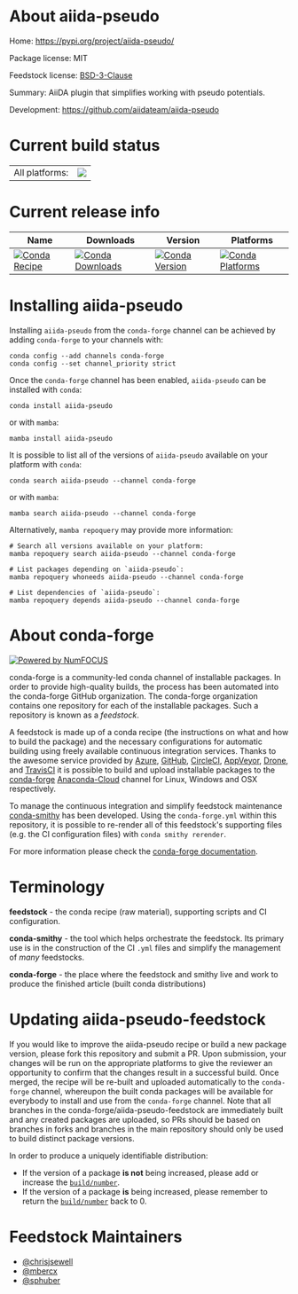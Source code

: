 About aiida-pseudo
==================

Home: https://pypi.org/project/aiida-pseudo/

Package license: MIT

Feedstock license: [BSD-3-Clause](https://github.com/conda-forge/aiida-pseudo-feedstock/blob/main/LICENSE.txt)

Summary: AiiDA plugin that simplifies working with pseudo potentials.

Development: https://github.com/aiidateam/aiida-pseudo

Current build status
====================


<table><tr><td>All platforms:</td>
    <td>
      <a href="https://dev.azure.com/conda-forge/feedstock-builds/_build/latest?definitionId=16667&branchName=main">
        <img src="https://dev.azure.com/conda-forge/feedstock-builds/_apis/build/status/aiida-pseudo-feedstock?branchName=main">
      </a>
    </td>
  </tr>
</table>

Current release info
====================

| Name | Downloads | Version | Platforms |
| --- | --- | --- | --- |
| [![Conda Recipe](https://img.shields.io/badge/recipe-aiida--pseudo-green.svg)](https://anaconda.org/conda-forge/aiida-pseudo) | [![Conda Downloads](https://img.shields.io/conda/dn/conda-forge/aiida-pseudo.svg)](https://anaconda.org/conda-forge/aiida-pseudo) | [![Conda Version](https://img.shields.io/conda/vn/conda-forge/aiida-pseudo.svg)](https://anaconda.org/conda-forge/aiida-pseudo) | [![Conda Platforms](https://img.shields.io/conda/pn/conda-forge/aiida-pseudo.svg)](https://anaconda.org/conda-forge/aiida-pseudo) |

Installing aiida-pseudo
=======================

Installing `aiida-pseudo` from the `conda-forge` channel can be achieved by adding `conda-forge` to your channels with:

```
conda config --add channels conda-forge
conda config --set channel_priority strict
```

Once the `conda-forge` channel has been enabled, `aiida-pseudo` can be installed with `conda`:

```
conda install aiida-pseudo
```

or with `mamba`:

```
mamba install aiida-pseudo
```

It is possible to list all of the versions of `aiida-pseudo` available on your platform with `conda`:

```
conda search aiida-pseudo --channel conda-forge
```

or with `mamba`:

```
mamba search aiida-pseudo --channel conda-forge
```

Alternatively, `mamba repoquery` may provide more information:

```
# Search all versions available on your platform:
mamba repoquery search aiida-pseudo --channel conda-forge

# List packages depending on `aiida-pseudo`:
mamba repoquery whoneeds aiida-pseudo --channel conda-forge

# List dependencies of `aiida-pseudo`:
mamba repoquery depends aiida-pseudo --channel conda-forge
```


About conda-forge
=================

[![Powered by
NumFOCUS](https://img.shields.io/badge/powered%20by-NumFOCUS-orange.svg?style=flat&colorA=E1523D&colorB=007D8A)](https://numfocus.org)

conda-forge is a community-led conda channel of installable packages.
In order to provide high-quality builds, the process has been automated into the
conda-forge GitHub organization. The conda-forge organization contains one repository
for each of the installable packages. Such a repository is known as a *feedstock*.

A feedstock is made up of a conda recipe (the instructions on what and how to build
the package) and the necessary configurations for automatic building using freely
available continuous integration services. Thanks to the awesome service provided by
[Azure](https://azure.microsoft.com/en-us/services/devops/), [GitHub](https://github.com/),
[CircleCI](https://circleci.com/), [AppVeyor](https://www.appveyor.com/),
[Drone](https://cloud.drone.io/welcome), and [TravisCI](https://travis-ci.com/)
it is possible to build and upload installable packages to the
[conda-forge](https://anaconda.org/conda-forge) [Anaconda-Cloud](https://anaconda.org/)
channel for Linux, Windows and OSX respectively.

To manage the continuous integration and simplify feedstock maintenance
[conda-smithy](https://github.com/conda-forge/conda-smithy) has been developed.
Using the ``conda-forge.yml`` within this repository, it is possible to re-render all of
this feedstock's supporting files (e.g. the CI configuration files) with ``conda smithy rerender``.

For more information please check the [conda-forge documentation](https://conda-forge.org/docs/).

Terminology
===========

**feedstock** - the conda recipe (raw material), supporting scripts and CI configuration.

**conda-smithy** - the tool which helps orchestrate the feedstock.
                   Its primary use is in the construction of the CI ``.yml`` files
                   and simplify the management of *many* feedstocks.

**conda-forge** - the place where the feedstock and smithy live and work to
                  produce the finished article (built conda distributions)


Updating aiida-pseudo-feedstock
===============================

If you would like to improve the aiida-pseudo recipe or build a new
package version, please fork this repository and submit a PR. Upon submission,
your changes will be run on the appropriate platforms to give the reviewer an
opportunity to confirm that the changes result in a successful build. Once
merged, the recipe will be re-built and uploaded automatically to the
`conda-forge` channel, whereupon the built conda packages will be available for
everybody to install and use from the `conda-forge` channel.
Note that all branches in the conda-forge/aiida-pseudo-feedstock are
immediately built and any created packages are uploaded, so PRs should be based
on branches in forks and branches in the main repository should only be used to
build distinct package versions.

In order to produce a uniquely identifiable distribution:
 * If the version of a package **is not** being increased, please add or increase
   the [``build/number``](https://docs.conda.io/projects/conda-build/en/latest/resources/define-metadata.html#build-number-and-string).
 * If the version of a package **is** being increased, please remember to return
   the [``build/number``](https://docs.conda.io/projects/conda-build/en/latest/resources/define-metadata.html#build-number-and-string)
   back to 0.

Feedstock Maintainers
=====================

* [@chrisjsewell](https://github.com/chrisjsewell/)
* [@mbercx](https://github.com/mbercx/)
* [@sphuber](https://github.com/sphuber/)

